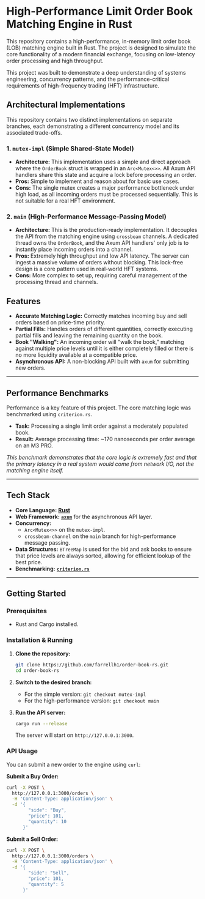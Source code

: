 # High-Performance Limit Order Book Matching Engine in Rust

This repository contains a high-performance, in-memory limit order book (LOB) matching engine built in Rust. The project is designed to simulate the core functionality of a modern financial exchange, focusing on low-latency order processing and high throughput.

This project was built to demonstrate a deep understanding of systems engineering, concurrency patterns, and the performance-critical requirements of high-frequency trading (HFT) infrastructure.

## Architectural Implementations

This repository contains two distinct implementations on separate branches, each demonstrating a different concurrency model and its associated trade-offs.

### 1. `mutex-impl` (Simple Shared-State Model)

* **Architecture:** This implementation uses a simple and direct approach where the `OrderBook` struct is wrapped in an `Arc<Mutex<>>`. All Axum API handlers share this state and acquire a lock before processing an order.
* **Pros:** Simple to implement and reason about for basic use cases.
* **Cons:** The single mutex creates a major performance bottleneck under high load, as all incoming orders must be processed sequentially. This is not suitable for a real HFT environment.

### 2. `main` (High-Performance Message-Passing Model)

* **Architecture:** This is the production-ready implementation. It decouples the API from the matching engine using `crossbeam` channels. A dedicated thread owns the `OrderBook`, and the Axum API handlers' only job is to instantly place incoming orders into a channel.
* **Pros:** Extremely high throughput and low API latency. The server can ingest a massive volume of orders without blocking. This lock-free design is a core pattern used in real-world HFT systems.
* **Cons:** More complex to set up, requiring careful management of the processing thread and channels.

## Features

* **Accurate Matching Logic:** Correctly matches incoming buy and sell orders based on price-time priority.
* **Partial Fills:** Handles orders of different quantities, correctly executing partial fills and leaving the remaining quantity on the book.
* **Book "Walking":** An incoming order will "walk the book," matching against multiple price levels until it is either completely filled or there is no more liquidity available at a compatible price.
* **Asynchronous API:** A non-blocking API built with `axum` for submitting new orders.

---

## Performance Benchmarks

Performance is a key feature of this project. The core matching logic was benchmarked using `criterion.rs`.

* **Task:** Processing a single limit order against a moderately populated book.
* **Result:** Average processing time: ~170 nanoseconds per order average on an M3 PRO.

*This benchmark demonstrates that the core logic is extremely fast and that the primary latency in a real system would come from network I/O, not the matching engine itself.*

---

## Tech Stack

* **Core Language:** [**Rust**](https://www.rust-lang.org/)
* **Web Framework:** [**`axum`**](https://github.com/tokio-rs/axum) for the asynchronous API layer.
* **Concurrency:**
    * `Arc<Mutex<>>` on the `mutex-impl`.
    * `crossbeam-channel` on the `main` branch for high-performance message passing.
* **Data Structures:** `BTreeMap` is used for the bid and ask books to ensure that price levels are always sorted, allowing for efficient lookup of the best price.
* **Benchmarking:** [**`criterion.rs`**](https://github.com/bheisler/criterion.rs)

---

## Getting Started

### Prerequisites

* Rust and Cargo installed.

### Installation & Running

1.  **Clone the repository:**
    ```bash
    git clone https://github.com/farrellh1/order-book-rs.git
    cd order-book-rs
    ```

2.  **Switch to the desired branch:**
    * For the simple version: `git checkout mutex-impl`
    * For the high-performance version: `git checkout main`

3.  **Run the API server:**
    ```bash
    cargo run --release
    ```
    The server will start on `http://127.0.0.1:3000`.

### API Usage

You can submit a new order to the engine using `curl`:

**Submit a Buy Order:**
```bash
curl -X POST \
  http://127.0.0.1:3000/orders \
  -H 'Content-Type: application/json' \
  -d '{
        "side": "Buy",
        "price": 101,
        "quantity": 10
      }'
```
**Submit a Sell Order:**

```bash
curl -X POST \
  http://127.0.0.1:3000/orders \
  -H 'Content-Type: application/json' \
  -d '{
        "side": "Sell",
        "price": 101,
        "quantity": 5
      }'
```
